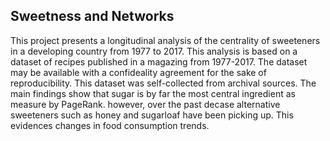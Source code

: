 ## Sweetness and Networks

This project presents a longitudinal analysis of the centrality of sweeteners in a developing country from 1977 to 2017. This analysis is based on a dataset of recipes published in a magazing from 1977-2017. The dataset may be available with a confideality agreement for the sake of reproducibility. This dataset was self-collected from archival sources. The main findings show that sugar is by far the most central ingredient as measure by PageRank. however, over the past decase alternative sweeteners such as honey and sugarloaf have been picking up. This evidences changes in food consumption trends.

